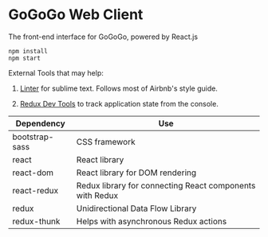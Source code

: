 # GoGoGo Web Client

The front-end interface for GoGoGo, powered by React.js

```
npm install
npm start
```

External Tools that may help:

1. [Linter](https://github.com/roadhump/SublimeLinter-eslint) for sublime text. Follows most of Airbnb's style guide.

2. [Redux Dev Tools](https://chrome.google.com/webstore/detail/redux-devtools/lmhkpmbekcpmknklioeibfkpmmfibljd?hl=en) to track application state from the console.

| Dependency | Use |
| ----------- | ---- |
| bootstrap-sass | CSS framework |
| react | React library |
| react-dom | React library for DOM rendering |
| react-redux | Redux library for connecting React components with Redux |
| redux | Unidirectional Data Flow Library |
| redux-thunk | Helps with asynchronous Redux actions |
